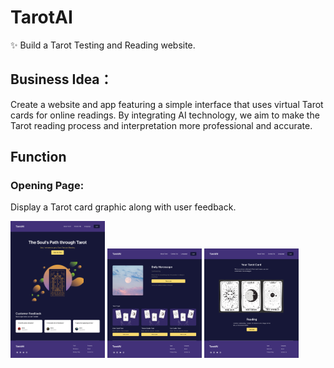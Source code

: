 # TarotAI
✨ Build a Tarot Testing and Reading website.

## Business Idea：
Create a website and app featuring a simple interface that uses virtual Tarot cards for online readings. By integrating AI technology, we aim to make the Tarot reading process and interpretation more professional and accurate.

## Function

<p align="center">
  <h3>Opening Page:</h3>
  <p>Display a Tarot card graphic along with user feedback.</p>
  <img src="Figma/Tarot1.png" alt="main" width="30%" height="30%" />
  <img src="Figma/Tarot2.png" alt="main" width="30%" height="30%" />
  <img src="Figma/Tarot3.png" alt="main" width="30%" height="30%" />
</p>
